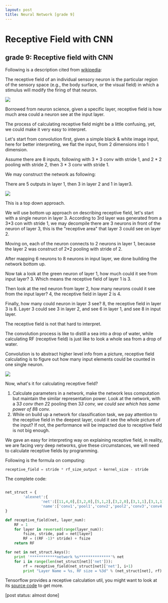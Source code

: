 ```yaml
---
layout: post
title: Neural Network [grade 9]
---
```


# Receptive Field with CNN

## grade 9: Receptive field with CNN

Following is a description cited from [wikipedia](https://en.wikipedia.org/wiki/Receptive_field):

The receptive field of an individual sensory neuron is the particular region of the sensory space (e.g., the body surface, or the visual field) in which a stimulus will modify the firing of that neuron.

<img src="https://upload.wikimedia.org/wikipedia/commons/thumb/6/68/Conv_layer.png/231px-Conv_layer.png">

Borrowed from neuron science, given a specific layer, receptive field is how much area could a neuron see at the input layer.

The process of calculating receptive field might be a little confusing, yet, we could make it very easy to interpret.

Let's start from convolution first, given a simple black & white image input, here for better interpreting, we flat the input, from 2 dimensions into 1 dimension.

Assume there are 8 inputs, following with 3 * 3 conv with stride 1, and 2 * 2 pooling with stride 2, then 3 * 3 conv with stride 1.

We may construct the network as following:

There are 5 outputs in layer 1, then 3 in layer 2 and 1 in layer3.

<img src="{{site.url}}/img/nn025.png">

This is a top down approach.

We will use bottom up approach on describing receptive field, let's start with a single neuron in layer 3. According to 3rd layer was generated from a 3*3 con with stride 1, we may decompile there are 3 neurons in front of the neuron of layer 3, this is the "receptive area" that layer 3 could see on layer 2.

Moving on, each of the neuron connects to 2 neurons in layer 1, because the layer 2 was construct of 2*2 pooling with stride of 2.

After mapping 6 neurons to 8 neurons in input layer, we done building the network bottom up.

Now tak a look at the green neuron of layer 1, how much could it see from input layer? 3. Which means the receptive field of layer 1 is 3.

Then look at the red neuron from layer 2, how many neurons could it see from the input layer? 4, the receptive field in layer 2 is 4.

Finally, how many could neuron in layer 3 see? 8, the receptive field in layer 3 is 8. Layer 3 could see 3 in layer 2, and see 6 in layer 1, and see 8 in input layer.

The receptive field is not that hard to interpret.

The convolution process is like to distill a sea into a drop of water, while calculating RF (receptive field) is just like to look a whole sea from a drop of water.

Convolution is to abstract higher level info from a picture, receptive field calculating is to figure out how many input elements could be counted in one single neuron.

<img src="{{site.url}}/img/nn026.png">

Now, what's it for calculating receptive field?

1. Calculate parameters in a network, make the network less computation but maintain the similar representation power. Look at the network, with a 3*3 conv then 2*2 pooling then 3*3 conv, we could see which has same power of 8*8 conv.
2. While on build up a network for classification task, we pay attention to the receptive field in the deepest layer, could it see the whole picture of the input? If not, the performance will be impacted due to receptive field is not big enough.

We gave an easy for interpreting way on explaining receptive field, in reality, we are facing very deep networks, give these circumstances, we will need to calculate receptive fields by programming.

Following is the formula on computing: 
```python
receptive_field = stride * rf_size_output + kernel_size - stride
```

The complete code:
```python

net_struct = {
        'alexnet':{
                'net':[[11,4,0],[3,2,0],[5,1,2],[3,2,0],[3,1,1],[3,1,1],[3,1,1],[3,2,0]],
                'name':['conv1','pool1','conv2','pool2','conv3','conv4','conv5','pool5']},
}

def receptive_field(net, layer_num):
    RF = 1
    for layer in reversed(range(layer_num)):
        fsize, stride, pad = net[layer]
        RF = ((RF -1)* stride) + fsize
    return RF

for net in net_struct.keys():
    print '************network %s**************'% net
    for i in range(len(net_struct[net]['net'])):
        rf = receptive_field(net_struct[net]['net'], i+1)
        print "Layer Name = %s, RF size = %3d" % (net_struct[net], rf)
```

Tensorflow provides a receptive calculation util, you might want to look at its [source code](https://github.com/tensorflow/tensorflow/tree/092a49a2bf181a3571a5b1994b6b9305313a0403/tensorflow/contrib/receptive_field) to get more.

[post status: almost done]